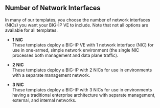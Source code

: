 ## Number of Network Interfaces
In many of our templates, you choose the number of network interfaces (NICs) you want your BIG-IP VE to include. Note that not all options are available for all templates. 

  - **1 NIC** <br>These templates deploy a BIG-IP VE with 1 network interface (NIC) for use in one-armed, simple network environment (the single NIC processes both management and data plane traffic).

  - **2 NIC** <br>
  These templates deploy a BIG-IP with 2 NICs for use in environments with a separate management network.

  - **3 NIC** <br>These templates deploy a BIG-IP with 3 NICs for use in environments having a traditional enterprise architecture with separate management, external, and internal networks.



